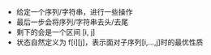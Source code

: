 - 给定一个序列/字符串，进行一些操作
- 最后一步会将序列/字符串去头/去尾
- 剩下的会是一个区间 [i, j]
- 状态自然定义为 f[i][j]，表示面对子序列[i,...,j]时的最优性质
